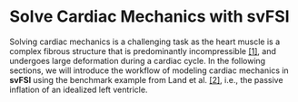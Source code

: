 # Solve Cardiac Mechanics with svFSI

Solving cardiac mechanics is a challenging task as the heart muscle is a complex fibrous structure that is predominantly incompressible <a href="#ref-1">[1]</a>, and undergoes large deformation during a cardiac cycle. In the following sections, we will introduce the workflow of modeling cardiac mechanics in **svFSI** using the benchmark example from Land et al. <a href="#ref-2">[2]</a>, i.e., the passive inflation of an idealized left ventricle.
